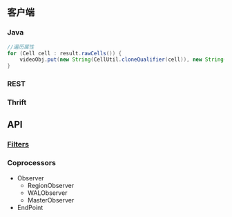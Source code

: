 ## 客户端
### Java
```java
//遍历属性
for (Cell cell : result.rawCells()) {
    videoObj.put(new String(CellUtil.cloneQualifier(cell)), new String(CellUtil.cloneValue(cell)));
}
```
### REST
### Thrift

## API
### [Filters](http://hbase.apache.org/book.html#client.filter)

### Coprocessors
* Observer
    * RegionObserver
    * WALObserver
    * MasterObserver
* EndPoint